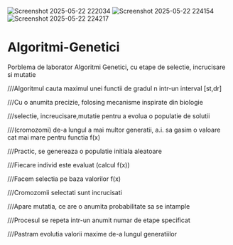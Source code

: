 ![Screenshot 2025-05-22 222034](https://github.com/user-attachments/assets/352c56bc-a526-49f4-8fdb-e8302ff2282c)
![Screenshot 2025-05-22 224154](https://github.com/user-attachments/assets/75f4b38b-9a27-4681-be58-ebe82a2caf36)
![Screenshot 2025-05-22 224217](https://github.com/user-attachments/assets/88a6b9d8-2fcb-4001-a31a-cf08cc3d4bfb)
# Algoritmi-Genetici
Porblema de laborator Algoritmi Genetici, cu etape de selectie, incrucisare si mutatie

///Algoritmul cauta maximul unei functii de gradul n intr-un interval [st,dr]

///Cu o anumita precizie, folosing mecanisme inspirate din biologie

///selectie, increucisare,mutatie pentru a evolua o populatie de solutii

///(cromozomi) de-a lungul a mai multor generatii, a.i. sa gasim o valoare cat mai mare pentru functia f(x)

///Practic, se genereaza o populatie initiala aleatoare

///Fiecare individ este evaluat (calcul f(x))

///Facem selectia pe baza valorilor f(x)

///Cromozomii selectati sunt incrucisati

///Apare mutatia, ce are o anumita probabilitate sa se intample

///Procesul se repeta intr-un anumit numar de etape specificat

///Pastram evolutia valorii maxime de-a lungul generatiilor
